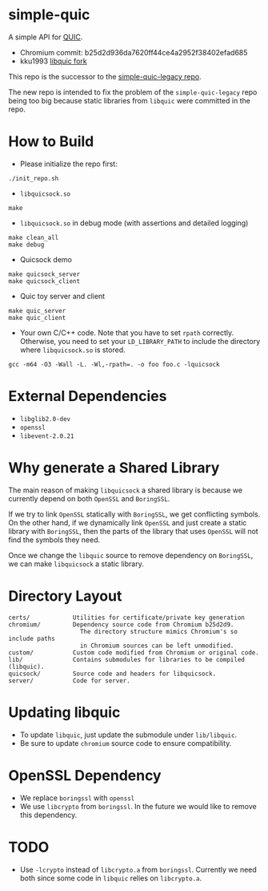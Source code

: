 simple-quic
===========

A simple API for [QUIC](https://www.chromium.org/quic).

- Chromium commit: b25d2d936da7620ff44ce4a2952f38402efad685
- kku1993 [libquic fork](https://github.com/kku1993/libquic)

This repo is the successor to the
[simple-quic-legacy repo](https://github.com/kku1993/simple-quic-legacy).

The new repo is intended to fix the problem of the `simple-quic-legacy` repo
being too big because static libraries from `libquic` were committed in the
repo.

# How to Build
- Please initialize the repo first:
```
./init_repo.sh
```

- `libquicsock.so`
```
make
```

- `libquicsock.so` in debug mode (with assertions and detailed logging)
```
make clean_all
make debug
```

- Quicsock demo
```
make quicsock_server
make quicsock_client
```

- Quic toy server and client
```
make quic_server
make quic_client
```

- Your own C/C++ code. Note that you have to set `rpath` correctly. Otherwise,
  you need to set your `LD_LIBRARY_PATH` to include the directory where
  `libquicsock.so` is stored.
```
gcc -m64 -O3 -Wall -L. -Wl,-rpath=. -o foo foo.c -lquicsock
```

# External Dependencies
- `libglib2.0-dev`
- `openssl`
- `libevent-2.0.21`

# Why generate a Shared Library
The main reason of making `libquicsock` a shared library is because we currently
depend on both `OpenSSL` and `BoringSSL`.

If we try to link `OpenSSL` statically with `BoringSSL`, we get conflicting
symbols. On the other hand, if we dynamically link `OpenSSL` and just create a
static library with `BoringSSL`, then the parts of the library that uses
`OpenSSL` will not find the symbols they need.

Once we change the `libquic` source to remove dependency on `BoringSSL`, we can
make `libquicsock` a static library.

# Directory Layout
```
certs/            Utilities for certificate/private key generation
chromium/         Dependency source code from Chromium b25d2d9.
                    The directory structure mimics Chromium's so include paths
                    in Chromium sources can be left unmodified.
custom/           Custom code modified from Chromium or original code.
lib/              Contains submodules for libraries to be compiled (libquic).
quicsock/         Source code and headers for libquicsock.
server/           Code for server.
```

# Updating libquic
- To update `libquic`, just update the submodule under `lib/libquic`.
- Be sure to update `chromium` source code to ensure compatibility.

# OpenSSL Dependency
- We replace `boringssl` with `openssl`
- We use `libcrypto` from `boringssl`. In the future we would like to remove
  this dependency.

# TODO
- Use `-lcrypto` instead of `libcrypto.a` from `boringssl`. Currently we need
  both since some code in `libquic` relies on `libcrypto.a`.
